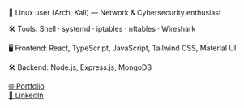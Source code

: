 🐧 Linux user (Arch, Kali) — Network & Cybersecurity enthusiast

🛠️ Tools: Shell · systemd · iptables · nftables · Wireshark 

🖥️ Frontend: React, TypeScript, JavaScript, Tailwind CSS, Material UI

🛠️ Backend: Node.js, Express.js, MongoDB

[🌐 Portfolio](https://crgavilanportafolio.vercel.app/)  
[💼 LinkedIn](https://www.linkedin.com/in/tu-usuario)  

